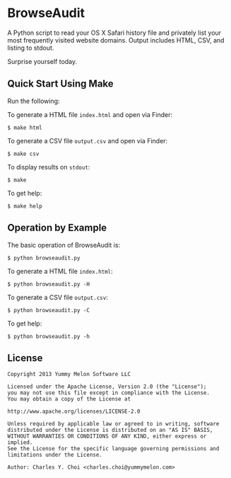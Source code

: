 # BrowseAudit

A Python script to read your OS X Safari history file and privately list your most frequently visited website domains. Output includes HTML, CSV, and listing to stdout.

Surprise yourself today. 


## Quick Start Using Make

Run the following:

To generate a HTML file `index.html` and open via Finder:

    $ make html

To generate a CSV file `output.csv` and open via Finder:

    $ make csv
    
To display results on `stdout`:

    $ make 
    
To get help:

    $ make help


## Operation by Example

The basic operation of BrowseAudit is:

    $ python browseaudit.py 
    
To generate a HTML file `index.html`:

    $ python browseaudit.py -H
    
To generate a CSV file `output.csv`:

    $ python browseaudit.py -C

To get help: 

    $ python browseaudit.py -h


## License

    Copyright 2013 Yummy Melon Software LLC

    Licensed under the Apache License, Version 2.0 (the "License");
    you may not use this file except in compliance with the License.
    You may obtain a copy of the License at

    http://www.apache.org/licenses/LICENSE-2.0

    Unless required by applicable law or agreed to in writing, software
    distributed under the License is distributed on an "AS IS" BASIS,
    WITHOUT WARRANTIES OR CONDITIONS OF ANY KIND, either express or implied.
    See the License for the specific language governing permissions and
    limitations under the License.

    Author: Charles Y. Choi <charles.choi@yummymelon.com>








